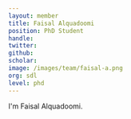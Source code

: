 ```yaml
---
layout: member
title: Faisal Alquadoomi
position: PhD Student
handle:
twitter:
github:
scholar:
image: /images/team/faisal-a.png
org: sdl
level: phd
---
```


I'm Faisal Alquadoomi.
